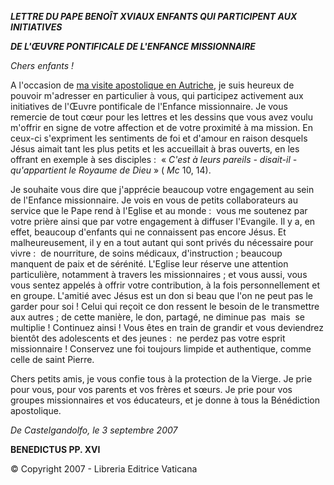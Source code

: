 ***LETTRE DU PAPE BENOÎT XVI******AUX ENFANTS QUI PARTICIPENT AUX INITIATIVES***

***DE L'ŒUVRE PONTIFICALE DE L'ENFANCE MISSIONNAIRE***

*Chers enfants !*

A l'occasion de [ma visite apostolique en Autriche](/content/benedict-xvi/fr/travels/2007/index_austria.html), je suis heureux de pouvoir m'adresser en particulier à vous, qui participez activement aux initiatives de l'Œuvre pontificale de l'Enfance missionnaire. Je vous remercie de tout cœur pour les lettres et les dessins que vous avez voulu m'offrir en signe de votre affection et de votre proximité à ma mission. En ceux-ci s'expriment les sentiments de foi et d'amour en raison desquels Jésus aimait tant les plus petits et les accueillait à bras ouverts, en les offrant en exemple à ses disciples :  « *C'est à leurs pareils - disait-il - qu'appartient le Royaume de Dieu* » ( *Mc* 10, 14).

Je souhaite vous dire que j'apprécie beaucoup votre engagement au sein de l'Enfance missionnaire. Je vois en vous de petits collaborateurs au service que le Pape rend à l'Eglise et au monde :  vous me soutenez par votre prière ainsi que par votre engagement à diffuser l'Evangile. Il y a, en effet, beaucoup d'enfants qui ne connaissent pas encore Jésus. Et malheureusement, il y en a tout autant qui sont privés du nécessaire pour vivre :  de nourriture, de soins médicaux, d'instruction ; beaucoup manquent de paix et de sérénité. L'Eglise leur réserve une attention particulière, notamment à travers les missionnaires ; et vous aussi, vous vous sentez appelés à offrir votre contribution, à la fois personnellement et en groupe. L'amitié avec Jésus est un don si beau que l'on ne peut pas le garder pour soi ! Celui qui reçoit ce don ressent le besoin de le transmettre aux autres ; de cette manière, le don, partagé, ne diminue pas  mais  se multiplie ! Continuez ainsi ! Vous êtes en train de grandir et vous deviendrez bientôt des adolescents et des jeunes :  ne perdez pas votre esprit missionnaire ! Conservez une foi toujours limpide et authentique, comme celle de saint Pierre.

Chers petits amis, je vous confie tous à la protection de la Vierge. Je prie pour vous, pour vos parents et vos frères et sœurs. Je prie pour vos groupes missionnaires et vos éducateurs, et je donne à tous la Bénédiction apostolique.

*De Castelgandolfo, le 3 septembre 2007*

**BENEDICTUS PP. XVI**

© Copyright 2007 - Libreria Editrice Vaticana